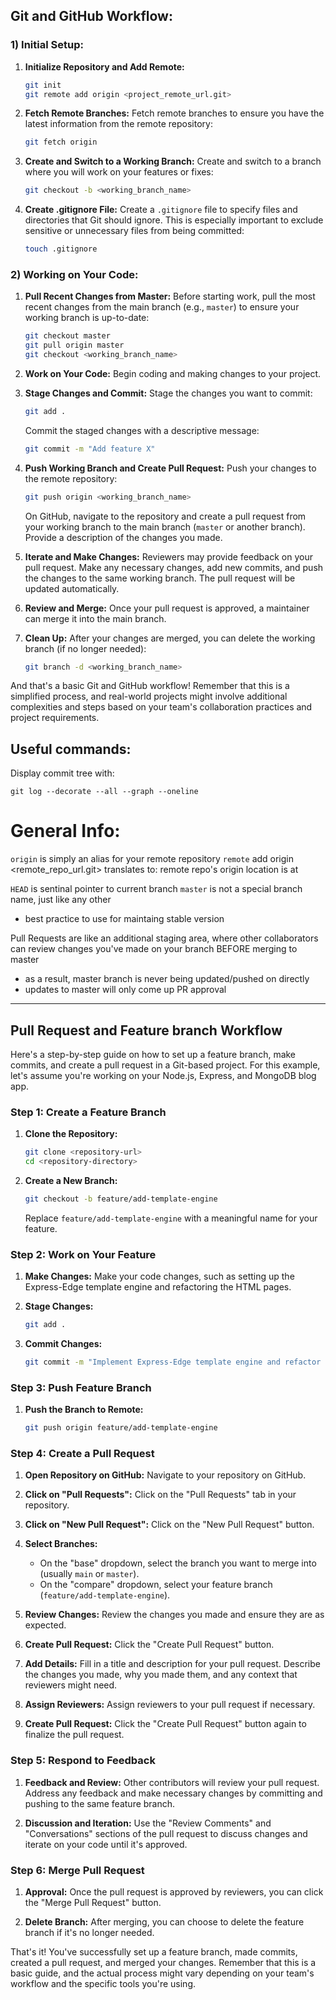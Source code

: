 ## Git and GitHub Workflow:

### 1) Initial Setup:

1. **Initialize Repository and Add Remote:**
   ```bash
   git init
   git remote add origin <project_remote_url.git>
   ```

2. **Fetch Remote Branches:**
   Fetch remote branches to ensure you have the latest information from the remote repository:
   ```bash
   git fetch origin
   ```

3. **Create and Switch to a Working Branch:**
   Create and switch to a branch where you will work on your features or fixes:
   ```bash
   git checkout -b <working_branch_name>
   ```

4. **Create .gitignore File:**
   Create a `.gitignore` file to specify files and directories that Git should ignore. This is especially important to exclude sensitive or unnecessary files from being committed:
   ```bash
   touch .gitignore
   ```

### 2) Working on Your Code:

1. **Pull Recent Changes from Master:**
   Before starting work, pull the most recent changes from the main branch (e.g., `master`) to ensure your working branch is up-to-date:
   ```bash
   git checkout master
   git pull origin master
   git checkout <working_branch_name>
   ```

2. **Work on Your Code:**
   Begin coding and making changes to your project.

3. **Stage Changes and Commit:**
   Stage the changes you want to commit:
   ```bash
   git add .
   ```
   Commit the staged changes with a descriptive message:
   ```bash
   git commit -m "Add feature X" 
   ```

4. **Push Working Branch and Create Pull Request:**
   Push your changes to the remote repository:
   ```bash
   git push origin <working_branch_name>
   ```
   On GitHub, navigate to the repository and create a pull request from your working branch to the main branch (`master` or another branch). Provide a description of the changes you made.

5. **Iterate and Make Changes:**
   Reviewers may provide feedback on your pull request. Make any necessary changes, add new commits, and push the changes to the same working branch. The pull request will be updated automatically.

6. **Review and Merge:**
   Once your pull request is approved, a maintainer can merge it into the main branch.

7. **Clean Up:**
   After your changes are merged, you can delete the working branch (if no longer needed):
   ```bash
   git branch -d <working_branch_name>
   ```

And that's a basic Git and GitHub workflow! Remember that this is a simplified process, and real-world projects might involve additional complexities and steps based on your team's collaboration practices and project requirements.

## Useful commands:

Display commit tree with: 
```
git log --decorate --all --graph --oneline
```

# General Info:
`origin` is simply an alias for your remote repository
`remote` add origin <remote_repo_url.git>
translates to: remote repo's origin location is at 

`HEAD` is sentinal pointer to current branch
`master` is not a special branch name, just like any other
- best practice to use for maintaing stable version


Pull Requests are like an additional staging area, where other collaborators 
can review changes you've made on your branch BEFORE merging to master
- as a result, master branch is never being updated/pushed on directly
- updates to master will only come up PR approval 

___
## Pull Request and Feature branch Workflow
Here's a step-by-step guide on how to set up a feature branch, make commits, and create a pull request in a Git-based project. For this example, let's assume you're working on your Node.js, Express, and MongoDB blog app.

### Step 1: Create a Feature Branch

1. **Clone the Repository:**
   ```bash
   git clone <repository-url>
   cd <repository-directory>
   ```

2. **Create a New Branch:**
   ```bash
   git checkout -b feature/add-template-engine
   ```

   Replace `feature/add-template-engine` with a meaningful name for your feature.

### Step 2: Work on Your Feature

1. **Make Changes:**
   Make your code changes, such as setting up the Express-Edge template engine and refactoring the HTML pages.

2. **Stage Changes:**
   ```bash
   git add .
   ```

3. **Commit Changes:**
   ```bash
   git commit -m "Implement Express-Edge template engine and refactor HTML pages"
   ```

### Step 3: Push Feature Branch

1. **Push the Branch to Remote:**
   ```bash
   git push origin feature/add-template-engine
   ```

### Step 4: Create a Pull Request

1. **Open Repository on GitHub:**
   Navigate to your repository on GitHub.

2. **Click on "Pull Requests":**
   Click on the "Pull Requests" tab in your repository.

3. **Click on "New Pull Request":**
   Click on the "New Pull Request" button.

4. **Select Branches:**
   - On the "base" dropdown, select the branch you want to merge into (usually `main` or `master`).
   - On the "compare" dropdown, select your feature branch (`feature/add-template-engine`).

5. **Review Changes:**
   Review the changes you made and ensure they are as expected.

6. **Create Pull Request:**
   Click the "Create Pull Request" button.

7. **Add Details:**
   Fill in a title and description for your pull request. Describe the changes you made, why you made them, and any context that reviewers might need.

8. **Assign Reviewers:**
   Assign reviewers to your pull request if necessary.

9. **Create Pull Request:**
   Click the "Create Pull Request" button again to finalize the pull request.

### Step 5: Respond to Feedback

1. **Feedback and Review:**
   Other contributors will review your pull request. Address any feedback and make necessary changes by committing and pushing to the same feature branch.

2. **Discussion and Iteration:**
   Use the "Review Comments" and "Conversations" sections of the pull request to discuss changes and iterate on your code until it's approved.

### Step 6: Merge Pull Request

1. **Approval:**
   Once the pull request is approved by reviewers, you can click the "Merge Pull Request" button.

2. **Delete Branch:**
   After merging, you can choose to delete the feature branch if it's no longer needed.

That's it! You've successfully set up a feature branch, made commits, created a pull request, and merged your changes. Remember that this is a basic guide, and the actual process might vary depending on your team's workflow and the specific tools you're using.

